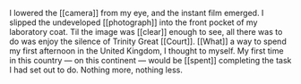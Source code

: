 I lowered the [[camera]] from my eye, and the instant film emerged. I slipped the undeveloped [[photograph]] into the front pocket of my laboratory coat. Til the image was [[clear]] enough to see, all there was to do was enjoy the silence of Trinity Great [[Court]]. [[What]] a way to spend my first afternoon in the United Kingdom, I thought to myself. My first time in this country — on this continent — would be [[spent]] completing the task I had set out to do. Nothing more, nothing less. 